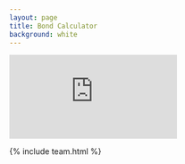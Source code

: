 ```yaml
---
layout: page
title: Bond Calculator
background: white
---
```


<div>
    <iframe class="bond-calc" frameborder="0"
        src="https://www.ooba.co.za/calculators/bond-repayment-calculator/?iframe=true&iftype=nobrand"
        title="Monthly Bond Repayments Calculator"></iframe>
        
</div>

{% include team.html %}